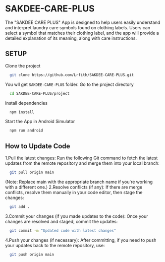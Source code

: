 # SAKDEE-CARE-PLUS
The "SAKDEE CARE PLUS" App is designed to help users easily understand and interpret laundry care symbols found on clothing labels. Users can select a symbol that matches their clothing label, and the app will provide a detailed explanation of its meaning, along with care instructions.

## SETUP

Clone the project 

```bash
  git clone https://github.com/Lrfith/SAKDEE-CARE-PLUS.git
```
You wll get `SAKDEE-CARE-PLUS` folder.
Go to the project directory

```bash
  cd SAKDEE-CARE-PLUS/project
```
Install dependencies

```bash
  npm install
```
Start the App in Android Simulator
```bash
  npm run android
```
## How to Update Code

1.Pull the latest changes: Run the following Git command to fetch the latest updates from the remote repository and merge them into your local branch:
```bash
  git pull origin main
```
(Note: Replace main with the appropriate branch name if you're working with a different one.)
2.Resolve conflicts (if any): If there are merge conflicts, resolve them manually in your code editor, then stage the changes:
```bash
  git add .
```
3.Commit your changes (if you made updates to the code): Once your changes are resolved and staged, commit the updates:
```bash
  git commit -m "Updated code with latest changes"
```
4.Push your changes (if necessary): After committing, if you need to push your updates back to the remote repository, use:
```bash
  git push origin main
```
